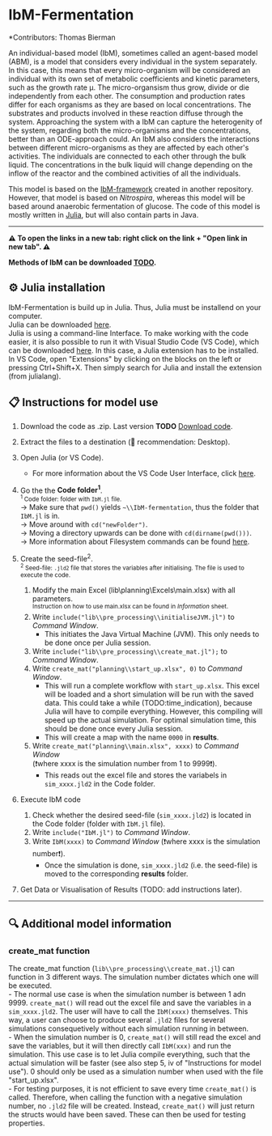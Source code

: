 # IbM-Fermentation

*Contributors: Thomas Bierman

An individual-based model (IbM), sometimes called an agent-based model (ABM), is a model that considers every individual in the system separately.
In this case, this means that every micro-organism will be considered an individual with its own set of metabolic coefficients and kinetic parameters, such as the growth rate µ. The micro-organsism thus grow, divide or die independently from each other. The consumption and production rates differ for each organisms as they are based on local concentrations. The substrates and products involved in these reaction diffuse through the system. Approaching the system with a IbM can capture the heterogenity of the system, regarding both the micro-organisms and the concentrations, better than an ODE-approach could. An IbM also considers the interactions between different micro-organisms as they are affected by each other's activities.
The individuals are connected to each other through the bulk liquid. The concentrations in the bulk liquid will change depending on the inflow of the reactor and the combined activities of all the individuals.

This model is based on the [IbM-framework](https://github.com/Computational-Platform-IbM/IbM) created in another repository. However, that model is based on _Nitrospira_, whereas this model will be based around
anaerobic fermentation of glucose. The code of this model is mostly written in [Julia](https://julialang.org/), but will also contain parts in Java.
_______________________________

**:warning: To open the links in a new tab: right click on the link + "Open link in new tab". :warning:**

**Methods of IbM can be downloaded [TODO]().**

## :gear: Julia installation
IbM-Fermentation is build up in Julia. Thus, Julia must be installend on your computer.
<br> Julia can be downloaded [here](https://julialang.org/downloads/).
<br> Julia is using a command-line Interface. To make working with the code easier, it is also possible to run it with Visual Studio Code (VS Code), which can be downloaded [here](https://code.visualstudio.com/Download). In this case, a Julia extension has to be installed. In VS Code, open "Extensions" by clicking on the blocks on the left or pressing Ctrl+Shift+X. Then simply search for Julia and install the extension (from julialang).

## :clipboard: Instructions for model use
1. Download the code as .zip. Last version **TODO** [Download code]().
2. Extract the files to a destination (🌟 recommendation: Desktop).
3. Open Julia (or VS Code).
    - For more information about the VS Code User Interface, click [here](https://code.visualstudio.com/docs/getstarted/userinterface).
4. Go the the **Code folder<sup>1</sup>**.
<br><sup><sup>1</sup> Code folder: folder with `IbM.jl` file. </sup><br>
    → Make sure that `pwd()` yields `~\\IbM-fermentation`, thus the folder that `IbM.jl` is in. <br>
    → Move around with `cd("newFolder")`. <br>
    → Moving a directory upwards can be done with `cd(dirname(pwd()))`. <br>
    → More information about Filesystem commands can be found [here](https://docs.julialang.org/en/v1/base/file/).

5. Create the seed-file<sup>2</sup>.
<br><sup><sup>2</sup> Seed-file: `.jld2` file that stores the variables after initialising. The file is used to execute the code. </sup>
    1. Modify the main Excel (lib\planning\Excels\main.xlsx) with all parameters.<br>
    &#09;<sup>Instruction on how to use main.xlsx can be found in *Information* sheet.</sup><br>
    2. Write `include("lib\\pre_processing\\initialiseJVM.jl")` to *Command Window*.<br>
        - This initiates the Java Virtual Machine (JVM). This only needs to be done once per Julia session.<br>
    3. Write `include("lib\\pre_processing\\create_mat.jl");` to *Command Window*.<br>
    4. Write `create_mat("planning\\start_up.xlsx", 0)` to *Command Window*.<br>
        - This will run a complete workflow with `start_up.xlsx`. This excel will be loaded and a short simulation will be run with the saved data. This could take a while (TODO:time_indication), because Julia will have to compile everything. However, this compiling will speed up the actual simulation. For optimal simulation time, this should be done once every Julia session.<br>
        - This will create a map with the name `0000` in **results**.<br>
    5. Write `create_mat("planning\\main.xlsx", xxxx)` to *Command Window* <br>(❗where xxxx is the simulation number from 1 to 9999❗).<br>
        - This reads out the excel file and stores the variabels in `sim_xxxx.jld2` in the Code folder.

6. Execute IbM code<br>
    1. Check whether the desired seed-file (`sim_xxxx.jld2`) is located in the Code folder (folder with `IbM.jl` file). 
    2. Write `include("IbM.jl")` to *Command Window*.<br>
    3. Write  `IbM(xxxx)` to *Command Window* (❗where xxxx is the simulation number❗).<br>
        - Once the simulation is done, `sim_xxxx.jld2` (i.e. the seed-file) is moved to the corresponding **results** folder.<br>
7. Get Data or Visualisation of Results (TODO: add instructions later).
__________________________
## :mag: Additional model information
### create_mat function
The create_mat function (`lib\\pre_processing\\create_mat.jl`) can function in 3 different ways. The simulation number dictates which one will be executed.<br>
    - The normal use case is when the simulation number is between 1 adn 9999. `create_mat()` will read out the excel file and save the variables in a `sim_xxxx.jld2`. The user will have to call the `IbM(xxxx)` themselves. This way, a user can choose to produce several `.jld2` files for several simulations consequetively without each simulation running in between.<br>
    - When the simulation number is 0, `create_mat()` will still read the excel and save the variables, but it will then directly call `IbM(xxx)` and run the simulation. This use case is to let Julia compile everything, such that the actual simulation will be faster (see also step 5, iv of "Instructions for model use"). 0 should only be used as a simulation number when used with the file "start_up.xlsx".<br>
    - For testing purposes, it is not efficient to save every time `create_mat()` is called. Therefore, when calling the function with a negative simulation number, no `.jld2` file will be created. Instead, `create_mat()` will just return the structs would have been saved. These can then be used for testing properties.<br>
